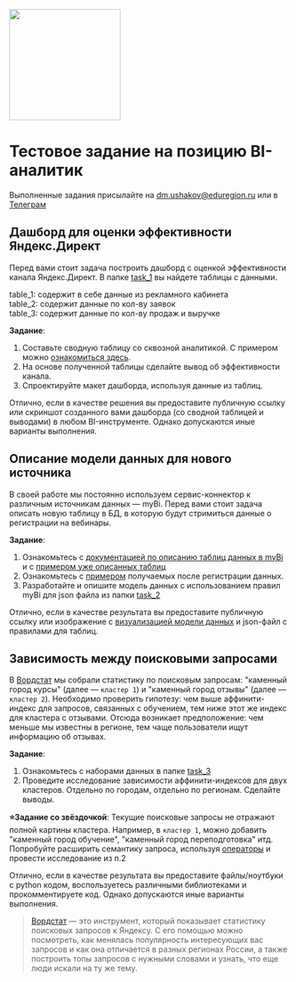 <img src="https://storage.yandexcloud.net/eduregion-design/logo/eduregion-logo-white.png" width="200px">


# Тестовое задание на позицию BI-аналитик

Выполненные задания присылайте на dm.ushakov@eduregion.ru или в [Телеграм](https://t.me/ushakov_dm)

## Дашборд для оценки эффективности Яндекс.Директ

Перед вами стоит задача построить дашборд с оценкой эффективности канала Яндекс.Директ. В папке [task_1](https://github.com/ushakov-dm/eduregion-analytics-trial-assignment/tree/main/task_1) вы найдете таблицы с данными. 

table_1: содержит в себе данные из рекламного кабинета<br>
table_2: содержит данные по кол-ву заявок<br>
table_3: содержит данные по кол-ву продаж и выручке

**Задание**:
1. Составьте сводную таблицу со сквозной аналитикой. С примером можно [ознакомиться здесь](https://github.com/ushakov-dm/eduregion-analytics-trial-assignment/tree/main/task_1/example_pivot.md).
2. На основе полученной таблицы сделайте вывод об эффективности канала.
3. Спроектируйте макет дашборда, используя данные из таблиц.

Отлично, если в качестве решения вы предоставите публичную ссылку или скриншот созданного вами дашборда (со сводной таблицей и выводами) в любом BI-инструменте. Однако допускаются иные варианты выполнения.


## Описание модели данных для нового источника

В своей работе мы постоянно используем сервис-коннектор к различным источникам данных — myBi. Перед вами стоит задача описать новую таблицу в БД, в которую будут стримиться данные о регистрации на вебинары.

**Задание**:
1. Ознакомьтесь с [документацией по описанию таблиц данных в myBi](https://docs.mybi.ru/rasshirennye-vozmozhnosti-opisanie-formata-zagruzki-dannyh/) и с [примером уже описанных таблиц](https://docs.mybi.ru/wp-content/uploads/jivosite.zip)
2. Ознакомьтесь с [примером](https://github.com/ushakov-dm/eduregion-analytics-trial-assignment/tree/main/task_2/example.json) получаемых после регистрации данных.
3. Разработайте и опишите модель данных с использованием правил myBi для json файла из папки [task_2](https://github.com/ushakov-dm/eduregion-analytics-trial-assignment/tree/main/task_2)

Отлично, если в качестве результата вы предоставите публичную ссылку или изображение с [визуализацией модели данных](https://github.com/ushakov-dm/eduregion-analytics-trial-assignment/tree/main/task_2/data_model_example.jpg) и json-файл с правилами для таблиц.

## Зависимость между поисковыми запросами

В [Вордстат][wordstat] мы собрали статистику по поисковым запросам: "каменный город курсы" (далее — `кластер 1`) и "каменный город отзывы" (далее — `кластер 2`). Необходимо проверить гипотезу: чем выше аффинити-индекс для запросов, связанных с обучением, тем ниже этот же индекс для кластера с отзывами. Отсюда возникает предположение: чем меньше мы известны в регионе, тем чаще пользователи ищут информацию об отзывах.

**Задание**:
1. Ознакомьтесь с наборами данных в папке [task_3](https://github.com/ushakov-dm/eduregion-analytics-trial-assignment/tree/main/task_3)
2. Проведите исследование зависимости аффинити-индексов для двух кластеров. Отдельно по городам, отдельно по регионам. Сделайте выводы.

**⭐Задание со звёздочкой**:
Текущие поисковые запросы не отражают полной картины кластера. Например, в `кластер 1`, можно добавить "каменный город обучение", "каменный город переподготовка" итд. Попробуйте расширить семантику запроса, используя [операторы][operators] и провести исследование из п.2

Отлично, если в качестве результата вы предоставите файлы/ноутбуки с python кодом, воспользуетесь различными библиотеками и прокомментируете код. Однако допускаются иные варианты выполнения.

>[Вордстат][wordstat] — это инструмент, который показывает статистику поисковых запросов к Яндексу. С его помощью можно посмотреть, как менялась популярность интересующих вас запросов и как она отличается в разных регионах России, а также построить топы запросов с нужными словами и узнать, что еще люди искали на ту же тему.

[wordstat]: https://wordstat-2.yandex.ru/
[operators]: https://yandex.ru/support2/wordstat/ru/content/operators

